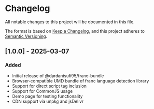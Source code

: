 # Changelog

All notable changes to this project will be documented in this file.

The format is based on [Keep a Changelog](https://keepachangelog.com/en/1.0.0/),
and this project adheres to [Semantic Versioning](https://semver.org/spec/v2.0.0.html).

## [1.0.0] - 2025-03-07

### Added
- Initial release of @dardanisufi95/franc-bundle
- Browser-compatible UMD bundle of franc language detection library
- Support for direct script tag inclusion
- Support for CommonJS usage
- Demo page for testing functionality
- CDN support via unpkg and jsDelivr 